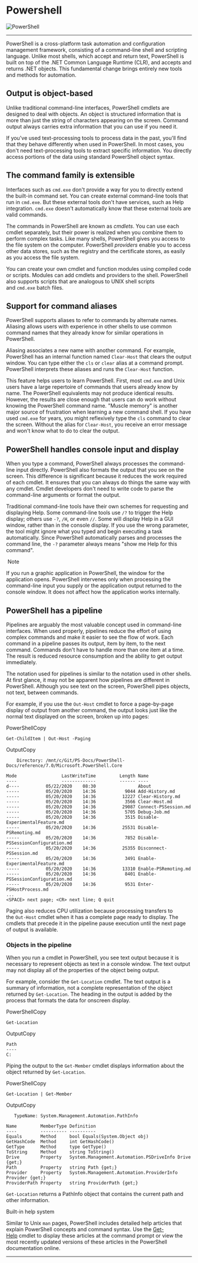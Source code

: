# Powershell

![PowerShell](PowerShell.png)

---

PowerShell is a cross-platform task automation and configuration management framework, consisting of a command-line shell and scripting language. Unlike most shells, which accept and return text, PowerShell is built on top of the .NET Common Language Runtime (CLR), and accepts and returns .NET objects. This fundamental change brings entirely new tools and methods for automation.

[](https://docs.microsoft.com/en-us/powershell/scripting/overview?view=powershell-7.1#output-is-object-based)Output is object-based
-----------------------------------------------------------------------------------------------------------------------------------

Unlike traditional command-line interfaces, PowerShell cmdlets are designed to deal with objects. An object is structured information that is more than just the string of characters appearing on the screen. Command output always carries extra information that you can use if you need it.

If you've used text-processing tools to process data in the past, you'll find that they behave differently when used in PowerShell. In most cases, you don't need text-processing tools to extract specific information. You directly access portions of the data using standard PowerShell object syntax.

[](https://docs.microsoft.com/en-us/powershell/scripting/overview?view=powershell-7.1#the-command-family-is-extensible)The command family is extensible
-------------------------------------------------------------------------------------------------------------------------------------------------------

Interfaces such as `cmd.exe` don't provide a way for you to directly extend the built-in command set. You can create external command-line tools that run in `cmd.exe`. But these external tools don't have services, such as Help integration. `cmd.exe` doesn't automatically know that these external tools are valid commands.

The commands in PowerShell are known as *cmdlets*. You can use each cmdlet separately, but their power is realized when you combine them to perform complex tasks. Like many shells, PowerShell gives you access to the file system on the computer. PowerShell *providers* enable you to access other data stores, such as the registry and the certificate stores, as easily as you access the file system.

You can create your own cmdlet and function modules using compiled code or scripts. Modules can add cmdlets and providers to the shell. PowerShell also supports scripts that are analogous to UNIX shell scripts and `cmd.exe` batch files.

[](https://docs.microsoft.com/en-us/powershell/scripting/overview?view=powershell-7.1#support-for-command-aliases)Support for command aliases
---------------------------------------------------------------------------------------------------------------------------------------------

PowerShell supports aliases to refer to commands by alternate names. Aliasing allows users with experience in other shells to use common command names that they already know for similar operations in PowerShell.

Aliasing associates a new name with another command. For example, PowerShell has an internal function named `Clear-Host` that clears the output window. You can type either the `cls` or `clear` alias at a command prompt. PowerShell interprets these aliases and runs the `Clear-Host` function.

This feature helps users to learn PowerShell. First, most `cmd.exe` and Unix users have a large repertoire of commands that users already know by name. The PowerShell equivalents may not produce identical results. However, the results are close enough that users can do work without knowing the PowerShell command name. "Muscle memory" is another major source of frustration when learning a new command shell. If you have used `cmd.exe` for years, you might reflexively type the `cls` command to clear the screen. Without the alias for `Clear-Host`, you receive an error message and won't know what to do to clear the output.

[](https://docs.microsoft.com/en-us/powershell/scripting/overview?view=powershell-7.1#powershell-handles-console-input-and-display)PowerShell handles console input and display
-------------------------------------------------------------------------------------------------------------------------------------------------------------------------------

When you type a command, PowerShell always processes the command-line input directly. PowerShell also formats the output that you see on the screen. This difference is significant because it reduces the work required of each cmdlet. It ensures that you can always do things the same way with any cmdlet. Cmdlet developers don't need to write code to parse the command-line arguments or format the output.

Traditional command-line tools have their own schemes for requesting and displaying Help. Some command-line tools use `/?` to trigger the Help display; others use `-?`, `/H`, or even `//`. Some will display Help in a GUI window, rather than in the console display. If you use the wrong parameter, the tool might ignore what you typed and begin executing a task automatically. Since PowerShell automatically parses and processes the command line, the `-?` parameter always means "show me Help for this command".

 Note

If you run a graphic application in PowerShell, the window for the application opens. PowerShell intervenes only when processing the command-line input you supply or the application output returned to the console window. It does not affect how the application works internally.

[](https://docs.microsoft.com/en-us/powershell/scripting/overview?view=powershell-7.1#powershell-has-a-pipeline)PowerShell has a pipeline
-----------------------------------------------------------------------------------------------------------------------------------------

Pipelines are arguably the most valuable concept used in command-line interfaces. When used properly, pipelines reduce the effort of using complex commands and make it easier to see the flow of work. Each command in a pipeline passes its output, item by item, to the next command. Commands don't have to handle more than one item at a time. The result is reduced resource consumption and the ability to get output immediately.

The notation used for pipelines is similar to the notation used in other shells. At first glance, it may not be apparent how pipelines are different in PowerShell. Although you see text on the screen, PowerShell pipes objects, not text, between commands.

For example, if you use the `Out-Host` cmdlet to force a page-by-page display of output from another command, the output looks just like the normal text displayed on the screen, broken up into pages:

PowerShellCopy

```
Get-ChildItem | Out-Host -Paging

```

OutputCopy

```
    Directory: /mnt/c/Git/PS-Docs/PowerShell-Docs/reference/7.0/Microsoft.PowerShell.Core

Mode                 LastWriteTime         Length Name
----                 -------------         ------ ----
d----          05/22/2020    08:30                About
-----          05/20/2020    14:36           9044 Add-History.md
-----          05/20/2020    14:36          12227 Clear-History.md
-----          05/20/2020    14:36           3566 Clear-Host.md
-----          05/20/2020    14:36          29087 Connect-PSSession.md
-----          05/20/2020    14:36           5705 Debug-Job.md
-----          05/20/2020    14:36           3515 Disable-ExperimentalFeature.md
-----          05/20/2020    14:36          25531 Disable-PSRemoting.md
-----          05/20/2020    14:36           7852 Disable-PSSessionConfiguration.md
-----          05/20/2020    14:36          25355 Disconnect-PSSession.md
-----          05/20/2020    14:36           3491 Enable-ExperimentalFeature.md
-----          05/20/2020    14:36          13310 Enable-PSRemoting.md
-----          05/20/2020    14:36           8401 Enable-PSSessionConfiguration.md
-----          05/20/2020    14:36           9531 Enter-PSHostProcess.md
...
<SPACE> next page; <CR> next line; Q quit

```

Paging also reduces CPU utilization because processing transfers to the `Out-Host` cmdlet when it has a complete page ready to display. The cmdlets that precede it in the pipeline pause execution until the next page of output is available.

### [](https://docs.microsoft.com/en-us/powershell/scripting/overview?view=powershell-7.1#objects-in-the-pipeline)Objects in the pipeline

When you run a cmdlet in PowerShell, you see text output because it is necessary to represent objects as text in a console window. The text output may not display all of the properties of the object being output.

For example, consider the `Get-Location` cmdlet. The text output is a summary of information, not a complete representation of the object returned by `Get-Location`. The heading in the output is added by the process that formats the data for onscreen display.

PowerShellCopy

```
Get-Location

```

OutputCopy

```
Path
----
C:

```

Piping the output to the `Get-Member` cmdlet displays information about the object returned by `Get-Location`.

PowerShellCopy

```
Get-Location | Get-Member

```

OutputCopy

```
   TypeName: System.Management.Automation.PathInfo

Name         MemberType Definition
----         ---------- ----------
Equals       Method     bool Equals(System.Object obj)
GetHashCode  Method     int GetHashCode()
GetType      Method     type GetType()
ToString     Method     string ToString()
Drive        Property   System.Management.Automation.PSDriveInfo Drive {get;}
Path         Property   string Path {get;}
Provider     Property   System.Management.Automation.ProviderInfo Provider {get;}
ProviderPath Property   string ProviderPath {get;}

```

`Get-Location` returns a PathInfo object that contains the current path and other information.

[](https://docs.microsoft.com/en-us/powershell/scripting/overview?view=powershell-7.1#built-in-help-system)Built-in help system

Similar to Unix `man` pages, PowerShell includes detailed help articles that explain PowerShell concepts and command syntax. Use the [Get-Help](https://docs.microsoft.com/en-us/powershell/module/microsoft.powershell.core/Get-Help) cmdlet to display these articles at the command prompt or view the most recently updated versions of these articles in the PowerShell documentation online.

---
